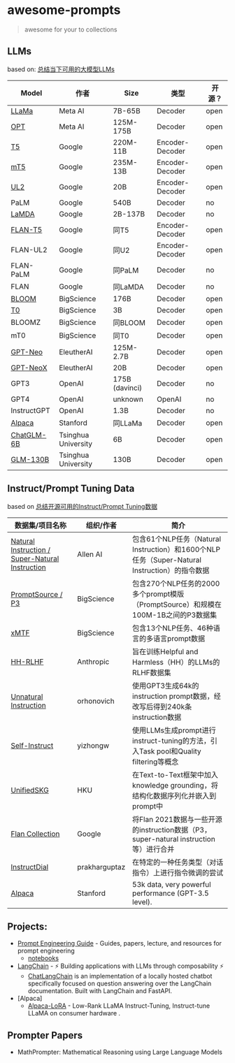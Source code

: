 # awesome-prompts

> awesome for your to collections

## LLMs

based on: [总结当下可用的大模型LLMs](https://zhuanlan.zhihu.com/p/611403556)

| Model | 作者 | Size | 类型 | 开源？ |
|-------|-------|-------|-------|-------|
| [LLaMa](https://github.com/facebookresearch/llama) | Meta AI | 7B-65B | Decoder | open |
| [OPT](https://github.com/facebookresearch/metaseq) | Meta AI | 125M-175B | Decoder | open |
| [T5](https://huggingface.co/google?sort_models=likes#models) | Google | 220M-11B | Encoder-Decoder | open |
| [mT5](https://huggingface.co/models?search=mt5) | Google | 235M-13B | Encoder-Decoder | open |
| [UL2](https://huggingface.co/google/ul2) | Google | 20B | Encoder-Decoder | open |
| PaLM | Google | 540B | Decoder | no |
| [LaMDA](https://blog.google/technology/ai/lamda/) | Google | 2B-137B | Decoder | no |
| [FLAN-T5](https://huggingface.co/google/flan-t5-large) | Google | 同T5 | Encoder-Decoder | open |
| FLAN-UL2 | Google | 同U2 | Encoder-Decoder | open |
| FLAN-PaLM | Google | 同PaLM | Decoder | no |
| FLAN | Google | 同LaMDA | Decoder | no |
| [BLOOM](https://huggingface.co/bigscience/bloom) | BigScience | 176B | Decoder | open |
| [T0](https://huggingface.co/bigscience/T0) | BigScience | 3B | Decoder | open |
| BLOOMZ | BigScience | 同BLOOM | Decoder | open |
| mT0 | BigScience | 同T0 | Decoder | open |
| [GPT-Neo](https://github.com/EleutherAI/gpt-neo) | EleutherAI | 125M-2.7B | Decoder | open |
| [GPT-NeoX](https://huggingface.co/EleutherAI/gpt-neox-20b) | EleutherAI | 20B | Decoder | open |
| GPT3 | OpenAI | 175B (davinci) | Decoder | no |
| GPT4 | OpenAI | unknown | OpenAI | no |
| InstructGPT | OpenAI | 1.3B | Decoder | no |
| [Alpaca](https://github.com/tatsu-lab/stanford_alpaca) | Stanford | 同LLaMa | Decoder | open |
| [ChatGLM-6B](https://github.com/THUDM/ChatGLM-6B) | Tsinghua University | 6B | Decoder | open |
| [GLM-130B](https://github.com/THUDM/GLM-130B) | Tsinghua University | 130B | Decoder | open |


## Instruct/Prompt Tuning Data

based on [总结开源可用的Instruct/Prompt Tuning数据](https://zhuanlan.zhihu.com/p/615277009)

| 数据集/项目名称 | 组织/作者 | 简介 |
|-------------|-------------|-------------|
| [Natural Instruction / Super-Natural Instruction](https://instructions.apps.allenai.org/) | Allen AI | 包含61个NLP任务（Natural Instruction）和1600个NLP任务（Super-Natural Instruction）的指令数据 |
| [PromptSource / P3](https://github.com/bigscience-workshop/promptsource) | BigScience | 包含270个NLP任务的2000多个prompt模版（PromptSource）和规模在100M-1B之间的P3数据集 |
| [xMTF](https://github.com/bigscience-workshop/xmtf) | BigScience | 包含13个NLP任务、46种语言的多语言prompt数据 |
| [HH-RLHF](https://huggingface.co/datasets/Anthropic/hh-rlhf) | Anthropic | 旨在训练Helpful and Harmless（HH）的LLMs的RLHF数据集 |
| [Unnatural Instruction](https://github.com/orhonovich/unnatural-instructions) | orhonovich | 使用GPT3生成64k的instruction prompt数据，经改写后得到240k条instruction数据 |
| [Self-Instruct](https://github.com/yizhongw/self-instruct) | yizhongw | 使用LLMs生成prompt进行instruct-tuning的方法，引入Task pool和Quality filtering等概念 |
| [UnifiedSKG](https://unifiedskg.com/) | HKU | 在Text-to-Text框架中加入knowledge grounding，将结构化数据序列化并嵌入到prompt中 |
| [Flan Collection](https://github.com/google-research/FLAN/tree/main/flan/v2) | Google | 将Flan 2021数据与一些开源的instruction数据（P3，super-natural instruction等）进行合并 |
| [InstructDial](https://github.com/prakharguptaz/Instructdial/tree/main/datasets) | prakharguptaz | 在特定的一种任务类型（对话指令）上进行指令微调的尝试 |
| [Alpaca](https://github.com/tatsu-lab/stanford_alpaca) | Stanford | 53k data, very powerful performance (GPT-3.5 level). |

## Projects:

- [Prompt Engineering Guide](https://github.com/dair-ai/Prompt-Engineering-Guide) - Guides, papers, lecture, and resources for prompt engineering 
    - [notebooks](https://github.com/dair-ai/Prompt-Engineering-Guide/tree/main/notebooks)
- [LangChain](https://github.com/hwchase17/langchain/) -  ⚡ Building applications with LLMs through composability ⚡
    - [ChatLangChain](https://github.com/hwchase17/chat-langchain) is an implementation of a locally hosted chatbot specifically focused on question answering over the LangChain documentation. Built with LangChain and FastAPI.
- [Alpaca]
    - [Alpaca-LoRA](https://github.com/tloen/alpaca-lora) - Low-Rank LLaMA Instruct-Tuning,  Instruct-tune LLaMA on consumer hardware .

## Prompter Papers

- MathPrompter: Mathematical Reasoning using Large Language Models
